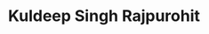---
author-id: ug-2021-kuldeep-singh-rajpurohit
title: Kuldeep Singh Rajpurohit
bio-small: "Kuldeep is a 2021 batch student of Government Medical College, Ratlam"
bio-large: 
avatar: assets/images/m.svg
twitter: 
instagram:
---